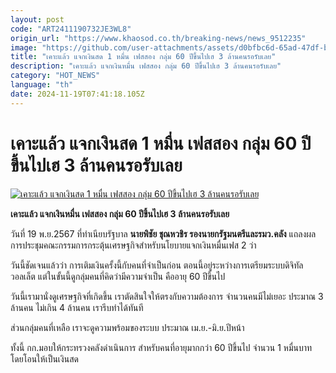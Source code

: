 ```yaml
---
layout: post
code: "ART2411190732JE3WL8"
origin_url: "https://www.khaosod.co.th/breaking-news/news_9512235"
image: "https://github.com/user-attachments/assets/d0bfbc6d-65ad-47df-b29b-405ccbbc914b"
title: "เคาะแล้ว แจกเงินสด 1 หมื่น เฟสสอง กลุ่ม 60 ปีขึ้นไปเฮ 3 ล้านคนรอรับเลย"
description: "เคาะแล้ว แจกเงินหมื่น เฟสสอง กลุ่ม 60 ปีขึ้นไปเฮ 3 ล้านคนรอรับเลย"
category: "HOT_NEWS"
language: "th"
date: 2024-11-19T07:41:18.105Z
---
```


# เคาะแล้ว แจกเงินสด 1 หมื่น เฟสสอง กลุ่ม 60 ปีขึ้นไปเฮ 3 ล้านคนรอรับเลย

[![เคาะแล้ว แจกเงินสด 1 หมื่น เฟสสอง กลุ่ม 60 ปีขึ้นไปเฮ 3 ล้านคนรอรับเลย](https://www.khaosod.co.th/wpapp/uploads/2024/11/digitalw-1.jpg "เคาะแล้ว แจกเงินสด 1 หมื่น เฟสสอง กลุ่ม 60 ปีขึ้นไปเฮ 3 ล้านคนรอรับเลย")](https://www.khaosod.co.th/wpapp/uploads/2024/11/digitalw-1.jpg)

**เคาะแล้ว แจกเงินหมื่น เฟสสอง กลุ่ม 60 ปีขึ้นไปเฮ 3 ล้านคนรอรับเลย**

วันที่ 19 พ.ย.2567 ที่ทำเนียบรัฐบาล **นายพิชัย ชุณหวชิร รองนายกรัฐมนตรีและรมว.คลัง** แถลงผลการประชุมคณะกรรมการกระตุ้นเศรษฐกิจสำหรับนโยบายแจกเงินหมื่นเฟส 2 ว่า

วันนี้ชัดเจนแล้วว่า การเติมเงินครั้งนี้กับคนที่จำเป็นก่อน ตอนนี้อยู่ระหว่างการเตรียมระบบดิจิทัลวอลเล็ต แต่ในขั้นนี้ดูกลุ่มคนที่คิดว่ามีความจำเป็น คืออายุ 60 ปีขึ้นไป

วันนี้เรามานั่งดูเศรษฐกิจที่เกิดขึ้น เราตัดสินใจให้ตรงกับความต้องการ จำนวนคนมีไม่เยอะ ประมาณ 3 ล้านคน ไม่เกิน 4 ล้านคน เรารีบทำได้ทันที

ส่วนกลุ่มคนที่เหลือ เราจะดูความพร้อมของระบบ ประมาณ เม.ย.-มิ.ย.ปีหน้า

ทั้งนี้ กก.มอบให้กระทรวงคลังดำเนินการ สำหรับคนที่อายุมากกว่า 60 ปีขึ้นไป จำนวน 1 หมื่นบาท โดยโอนให้เป็นเงินสด
